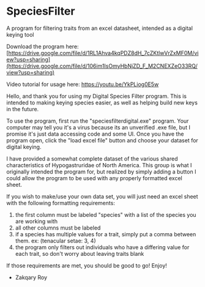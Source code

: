 # SpeciesFilter
A program for filtering traits from an excel datasheet, intended as a digital keying tool

Download the program here: [https://drive.google.com/file/d/1RL1Ahva4kqPDZ8dH_7cZKtlwVrZxMF0M/view?usp=sharing](https://drive.google.com/file/d/106im1IsOmyHbNjZD_F_M2CNEXZeO33RQ/view?usp=sharing)

Video tutorial for usage here: https://youtu.be/YkPLiog0E5w

Hello, and thank you for using my Digital Species Filter program. This is intended to making keying species easier, as well as helping build new keys in the future.

To use the program, first run the "speciesfilterdigital.exe" program. Your computer may tell you it's a virus because its an unverified .exe file, but I promise it's just data accessing code and some UI. Once you have the program open, click the "load excel file" button and choose your dataset for digital keying.

I have provided a somewhat complete dataset of the various shared characteristics of Hypogastruridae of North America. This group is what I originally intended the program for, but realized by simply adding a button I could allow the program to be used with any properly formatted excel sheet.

If you wish to make/use your own data set, you will just need an excel sheet with the following formatting requirements:
1) the first column must be labeled "species" with a list of the species you are working with
2) all other columns must be labeled
3) if a species has multiple values for a trait, simply put a comma between them. ex: (tenacular setae: 3, 4)
4) the program only filters out individuals who have a differing value for each trait, so don't worry about leaving traits blank

If those requirements are met, you should be good to go! Enjoy!
- Zakqary Roy
